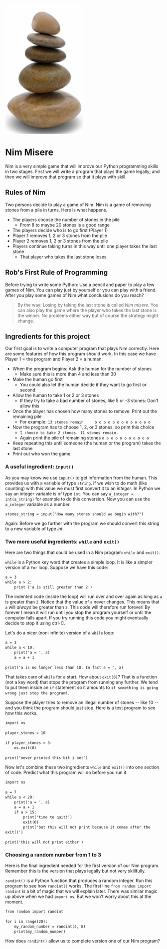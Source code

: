<img src="https://github.com/robfatland/pythonbytes/blob/master/nim/nim_pile.png" alt="drawing" width="250"/>


# Nim Misere


Nim is a very simple game that will improve our Python programming skills in two stages. 
First we will write a program that plays the game legally; and then we will improve
that program so that it plays with skill.


## Rules of Nim


Two persons decide to play a game of Nim. Nim is a game of removing stones from a pile
in turns. Here is what happens.


* The players choose the number of stones in the pile 
  * From 8 to maybe 20 stones is a good range
* The players decide who is to go first (Player 1)
* Player 1 removes 1, 2 or 3 stones from the pile 
* Player 2 removes 1, 2 or 3 stones from the pile
* Players continue taking turns in this way until one player takes the last stone
  * That player who takes the last stone loses
  

## Rob's First Rule of Programming


Before trying to write some Python: Use a pencil and paper to play a few games of Nim. 
You can play just by yourself or you can play with a friend. After you play some games
of Nim what conclusions do you reach? 

> By the way: Losing by taking the last stone is called *Nim misere*. You can also play
the game where the player who takes the last stone is the winner. No problems either
way but of course the strategy might change.


## Ingredients for this project


Our first goal is to write a computer program that plays Nim correctly. 
Here are some features of how this program should work. In this case 
we have Player 1 = the program and Player 2 = a human. 

* When the program begins: Ask the human for the number of stones
  * Make sure this is more than 4 and less than 30
* Make the human go first
  * You could also let the human decide if they want to go first or second
* Allow the human to take 1 or 2 or 3 stones
  * If they try to take a bad number of stones, like 5 or -3 stones: Don't allow this
* Once the player has chosen how many stones to remove: Print out the remaining pile 
  * For example: `13 stones remain     o o o o o o o o o o o o o`
* Now the program has to choose 1, 2, or 3 stones; so print this choice
  * `I choose to take 2 stones. 11 stones remain.`
  * Again print the pile of remaining stones `o o o o o o o o o o o`
* Keep repeating this until someone (the human or the program) takes the last stone
* Print out who won the game

### A useful ingredient: `input()`

As you may know we use `input()` to get information from the human. This provides us
with a variable of type `string`. If we wish to do math (like counting) with this
value we must first convert it to an *integer*. In Python we say an integer variable
is of type `int`. You can say `a_integer = int(a_string)` for example to do this 
conversion. Now you can use the `a_integer` variable as a number.

```
stones_string = input("How many stones should we begin with?")
```

Again: Before we go further with the program we should convert this *string* to a new 
variable of type *int*.


### Two more useful ingredients: `while` and `exit()`


Here are two things that could be used in a Nim program: `while` and `exit()`. 


`while` is a Python key word that creates a simple loop. 
It is like a simpler version of a `for` loop. 
Suppose we have this code: 


```
a = 3
while a > 2:
    print ('a is still greater than 2')
```

The indented code (inside the loop) will run over and over again as long as `a` is greater than `2`. 
Notice that the value of `a` never changes. This means that `a` will *always* be greater than `2`.
This code will therefore run forever! 
By forever I mean it will run until you stop the program yourself or until the computer falls apart.
If you try running this code you might eventually decide to stop it using ctrl-C. 


Let's do a nicer (non-infinite) version of a `while` loop: 


```
a = 3
while a < 10:
    print('a = ', a)
    a = a + 1

print('a is no longer less than 10. In fact a = ', a)
```

That takes care of `while` for a start. How about `exit(0)`? That is a function (not a key word) 
that stops the program from running any further. We tend to put them inside an `if` statement
so it amounts to `if something is going wrong just stop the program!`.


Suppose the player tries to remove an illegal number of stones -- like 10 -- and you think the program should
just stop. Here is a test program to see how this works. 


```
import os

player_stones = 10

if player_stones > 3:
    os.exit(0)

print("never printed this bit i bet")
```


Now let's combine these two ingredients `while` and `exit()` into one section of code. 
Predict what this program will do before you run it. 


```
import os

a = 7
while a < 20: 
    print('a = ', a)
    a = a + 1
    if a > 15:
        print('time to quit!')
        exit(0)
        print('but this will not print because it comes after the exit()')

print('this will not print either')
```

### Choosing a random number from 1 to 3


Here is the final ingredient needed for the first version of our Nim program. Remember this is 
the version that plays legally but not very skillfully. 


`randint()` is a Python function that produces a random integer. 
Run this program to see how `randint()` works. The first line `from random import randint` is a bit 
of magic that we will explain later. There was similar magic up above when we had `import os`. But
we won't worry about this at the moment. 

```
from random import randint

for i in range(20):
    my_random_number = randint(4, 8)
    print(my_random_number)
```

How does `randint()` allow us to complete version one of our Nim program? 

